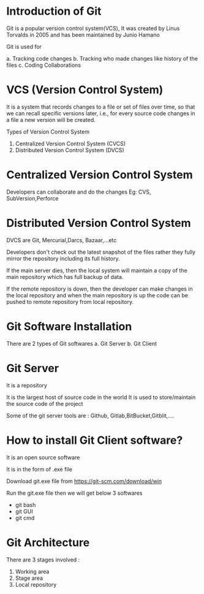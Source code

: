 # Introduction of Git

Git is a popular version control system(VCS), It was created by Linus Torvalds
in 2005 and has been maintained by Junio Hamano

Git is used for

a. Tracking code changes
b. Tracking who made changes like history of the files
c. Coding Collaborations



# VCS (Version Control System)

It is a system that records changes to a file or set of files over time, so that
we can recall specific versions later, i.e., for every source code changes in a
file a new version will be created.


Types of Version Control System

1. Centralized Version Control System (CVCS)
2. Distributed Version Control System (DVCS)



# Centralized Version Control System

Developers can collaborate and do the changes
Eg: CVS, SubVersion,Perforce


# Distributed Version Control System


DVCS are Git, Mercurial,Darcs, Bazaar,...etc

Developers don't check out the latest snapshot of the files rather they fully mirror
the repository including its full history.

If the main server dies, then the local system will maintain a copy of the main
repository which has full backup of data.

If the remote repository is down, then the developer can make changes in the
local repository and when the main repository is up the code can be pushed to
remote repository from local repository.


# Git Software Installation

There are 2 types of Git softwares
a. Git Server
b. Git Client


# Git Server

It is a repository

It is the largest host of source code in the world
It is used to store/maintain the source code of the project

Some of the git server tools are : Github, Gitlab,BitBucket,Gitblit,....



# How to install Git Client software?

It is an open source software

It is in the form of .exe file

Download git.exe file from https://git-scm.com/download/win

Run the git.exe file then we will get below 3 softwares

- git bash
- git GUI
- git cmd


# Git Architecture

There are 3 stages involved :

1. Working area
2. Stage area
3. Local repository